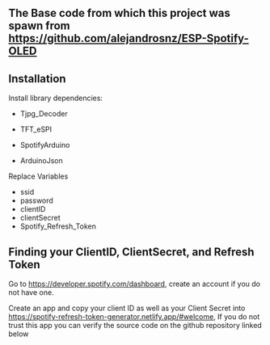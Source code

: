 ## The Base code from which this project was spawn from https://github.com/alejandrosnz/ESP-Spotify-OLED

## Installation

Install library dependencies:

- Tjpg_Decoder

- TFT_eSPI

- SpotifyArduino

- ArduinoJson

Replace Variables
- ssid
- password
- clientID
- clientSecret
- Spotify_Refresh_Token

## Finding your ClientID, ClientSecret, and Refresh Token

Go to https://developer.spotify.com/dashboard, create an account if you do not have one.

Create an app and copy your client ID as well as your Client Secret into https://spotify-refresh-token-generator.netlify.app/#welcome, If you do not trust this app you can verify the source code on the github repository linked below
